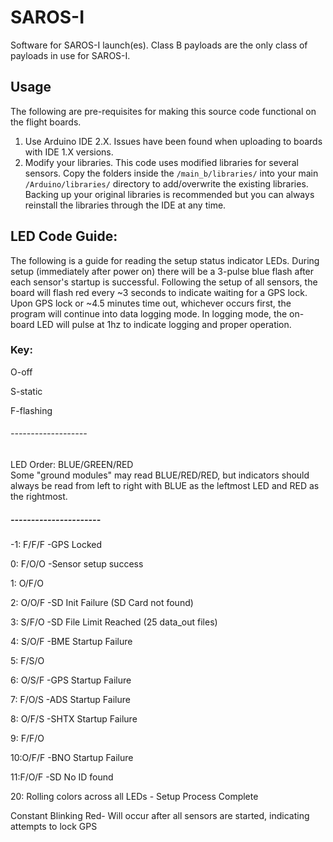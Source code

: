 
# SAROS-I

Software for SAROS-I launch(es). Class B payloads are the only class of payloads in use for SAROS-I. 

## Usage
The following are pre-requisites for making this source code functional on the flight boards. 

 1. Use Arduino IDE 2.X. Issues have been found when uploading to boards with IDE 1.X versions.
 2. Modify your libraries. This code uses modified libraries for several sensors. Copy the folders inside the `/main_b/libraries/` into your main `/Arduino/libraries/` directory to add/overwrite the existing libraries. Backing up your original libraries is recommended but you can always reinstall the libraries through the IDE at any time. 

  

## LED Code Guide:
The following is a guide for reading the setup status indicator LEDs. During setup (immediately after power on) there will be a 3-pulse blue flash after each sensor's startup is successful. Following the setup of all sensors, the board will flash red every ~3 seconds to indicate waiting for a GPS lock. Upon GPS lock or ~4.5 minutes time out, whichever occurs first, the program will continue into data logging mode. In logging mode, the on-board LED will pulse at 1hz to indicate logging and proper operation. <br>

### Key:
O-off <br>

S-static <br>

F-flashing <br>
###### -------------------
LED Order: BLUE/GREEN/RED <br>
Some "ground modules" may read BLUE/RED/RED,  but indicators should always be read from left to right with BLUE as the leftmost LED and RED as the rightmost.
##### ----------------------

-1: F/F/F -GPS Locked <br>

0:  F/O/O -Sensor setup success<br>

1:  O/F/O <br>

2:  O/O/F -SD Init Failure (SD Card not found) <br>

3:  S/F/O -SD File Limit Reached (25 data_out files) <br>

4:  S/O/F -BME Startup Failure <br>

5:  F/S/O <br>

6:  O/S/F -GPS Startup Failure <br>

7:  F/O/S -ADS Startup Failure <br>

8:  O/F/S -SHTX Startup Failure <br>

9:  F/F/O <br>

10:O/F/F -BNO Startup Failure <br>

11:F/O/F  -SD No ID found <br>

20: Rolling colors across all LEDs - Setup Process Complete <br>

Constant Blinking Red- Will occur after all sensors are started, indicating attempts to lock GPS <br>
